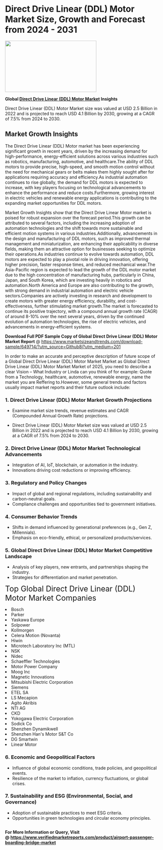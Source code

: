 <H1>Direct Drive Linear (DDL) Motor Market Size, Growth and Forecast from 2024 - 2031</H1><img class="aligncenter size-medium wp-image-584254" src="https://thirdeyenews.in/wp-content/uploads/2024/09/Global-Market-Research-300x168.jpeg" alt="" width="300" height="168" /><p><strong>Global&nbsp;<a href="https://www.marketsizeandtrends.com/download-sample/649714/?utm_source=Github8j?utm_medium=201">Direct Drive Linear (DDL) Motor Market</a> Insights</strong></p><p>Direct Drive Linear (DDL) Motor Market size was valued at USD 2.5 Billion in 2022 and is projected to reach USD 4.1 Billion by 2030, growing at a CAGR of 7.5% from 2024 to 2030.</p><p><h2>Market Growth Insights</h2> <p>The Direct Drive Linear (DDL) Motor market has been experiencing significant growth in recent years, driven by the increasing demand for high-performance, energy-efficient solutions across various industries such as robotics, manufacturing, automotive, and healthcare.The ability of DDL motors to provide precise, high-speed, and smooth motion control without the need for mechanical gears or belts makes them highly sought after for applications requiring accuracy and efficiency.As industrial automation continues to rise globally, the demand for DDL motors is expected to increase, with key players focusing on technological advancements to enhance the performance and reduce costs.Furthermore, growing interest in electric vehicles and renewable energy applications is contributing to the expanding market opportunities for DDL motors.</p> <p>Market Growth Insights show that the Direct Drive Linear Motor market is poised for robust expansion over the forecast period.This growth can be attributed to several factors, including the increasing adoption of automation technologies and the shift towards more sustainable and efficient motion systems in various industries.Additionally, advancements in the design and manufacturing of DDL motors, such as improved thermal management and miniaturization, are enhancing their applicability in diverse fields, making them an attractive option for businesses seeking to optimize their operations.As industries continue to evolve towards automation, DDL motors are expected to play a pivotal role in driving innovation, offering higher precision, faster response times, and reduced mechanical wear.The Asia-Pacific region is expected to lead the growth of the DDL motor market due to the high concentration of manufacturing hubs, particularly in China, Japan, and South Korea, which are investing heavily in robotics and automation.North America and Europe are also contributing to the growth, with strong demand in industrial automation and electric vehicle sectors.Companies are actively investing in research and development to create motors with greater energy efficiency, durability, and cost-effectiveness, further stimulating market growth.The market is forecasted to continue its positive trajectory, with a compound annual growth rate (CAGR) of around 8-10% over the next several years, driven by the continued evolution of automation technologies, the rise of electric vehicles, and advancements in energy-efficient systems.</p><p><span class=""><strong>Download Full PDF Sample Copy of Global Direct Drive Linear (DDL) Motor Market Report</strong> @ <a href="https://www.marketsizeandtrends.com/download-sample/649714/?utm_source=Github8j?utm_medium=201" target="_blank">https://www.marketsizeandtrends.com/download-sample/649714/?utm_source=Github8j?utm_medium=201</a></span></p><p>In order to make an accurate and perceptive description of future scope of a Global&nbsp;Direct Drive Linear (DDL) Motor Market Market as Global&nbsp;Direct Drive Linear (DDL) Motor Market Market of 2025, you need to describe a clear Vision &ndash; What Industry or Linda can you think of for example: Quote from a Technology, healthcare, automotive, renewable energy, name the market you are Reffering to.However, some general trends and factors usually impact market reports and their future outlook include:</p><h3>1.&nbsp;<strong>Direct Drive Linear (DDL) Motor Market Growth Projections</strong></h3><ul><li>Examine market size trends, revenue estimates and CAGR (Compounded Annual Growth Rate) projections.</li><li><p>Direct Drive Linear (DDL) Motor Market size was valued at USD 2.5 Billion in 2022 and is projected to reach USD 4.1 Billion by 2030, growing at a CAGR of 7.5% from 2024 to 2030.</p></li></ul><h3>2.&nbsp;<strong>Direct Drive Linear (DDL) Motor Market Technological Advancements</strong></h3><ul><li>Integration of AI, IoT, blockchain, or automation in the industry.</li><li>Innovations driving cost reductions or improving efficiency.</li></ul><h3>3.&nbsp;<strong>Regulatory and Policy Changes</strong></h3><ul><li>Impact of global and regional regulations, including sustainability and carbon-neutral goals.</li><li>Compliance challenges and opportunities tied to government initiatives.</li></ul><h3>4.&nbsp;<strong>Consumer Behavior Trends</strong></h3><ul><li>Shifts in demand influenced by generational preferences (e.g., Gen Z, Millennials).</li><li>Emphasis on eco-friendly, ethical, or personalized products/services.</li></ul><h3>5.&nbsp;<strong>Global Direct Drive Linear (DDL) Motor Market Competitive Landscape</strong></h3><ul><li>Analysis of key players, new entrants, and partnerships shaping the industry.</li><li>Strategies for differentiation and market penetration.</li></ul><p data-pm-slice="1 1 []"><span style="color: inherit; font-family: inherit; font-size: 25px;">Top Global Direct Drive Linear (DDL) Motor Market Companies</span></p><div class="" data-test-id=""><p><li>Bosch</li><li> Parker</li><li> Yaskawa Europe</li><li> Solpower</li><li> Kollmorgen</li><li> Celera Motion (Novanta)</li><li> Hiwin</li><li> Microtech Laboratory Inc (MTL)</li><li> NSK</li><li> Nidec</li><li> Schaeffler Technologies</li><li> Motor Power Company</li><li> Moog Inc</li><li> Magnetic Innovations</li><li> Mitsubishi Electric Corporation</li><li> Siemens</li><li> ETEL SA</li><li> LS Mecapion</li><li> Agito Akribis</li><li> NTI AG</li><li> CKD</li><li> Yokogawa Electric Corporation</li><li> Sodick Co</li><li> Shenzhen Dynamikwell</li><li> Shenzhen Han's Motor S&T Co</li><li> DG Smartwin</li><li> Linear Motor</li></p></div><h3>6.&nbsp;<strong>Economic and Geopolitical Factors</strong></h3><ul><li>Influence of global economic conditions, trade policies, and geopolitical events.</li><li>Resilience of the market to inflation, currency fluctuations, or global crises.</li></ul><h3>7.&nbsp;<strong>Sustainability and ESG (Environmental, Social, and Governance)</strong></h3><ul><li>Adoption of sustainable practices to meet ESG criteria.</li><li>Opportunities in green technologies and circular economy principles.</li></ul><h2><strong style="font-size: 14px;">For More Information or Query, Visit @&nbsp;</strong><a style="background-color: #ffffff; font-size: 14px;" href="https://www.marketsizeandtrends.com/report/direct-drive-linear-ddl-motor-market/" target="_blank">https://www.verifiedmarketreports.com/product/airport-passenger-boarding-bridge-market</a></h2>